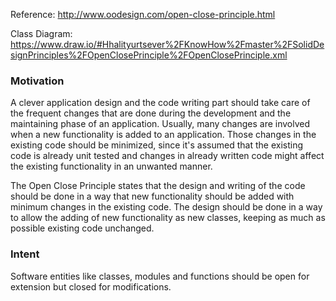 ﻿Reference: http://www.oodesign.com/open-close-principle.html

Class Diagram: https://www.draw.io/#Hhalityurtsever%2FKnowHow%2Fmaster%2FSolidDesignPrinciples%2FOpenClosePrinciple%2FOpenClosePrinciple.xml

### Motivation

A clever application design and the code writing part should take care of the frequent changes that are done during the development and the maintaining phase of an application. Usually, many changes are involved when a new functionality is added to an application. Those changes in the existing code should be minimized, since it's assumed that the existing code is already unit tested and changes in already written code might affect the existing functionality in an unwanted manner.

The Open Close Principle states that the design and writing of the code should be done in a way that new functionality should be added with minimum changes in the existing code. The design should be done in a way to allow the adding of new functionality as new classes, keeping as much as possible existing code unchanged.

### Intent

Software entities like classes, modules and functions should be open for extension but closed for modifications.
